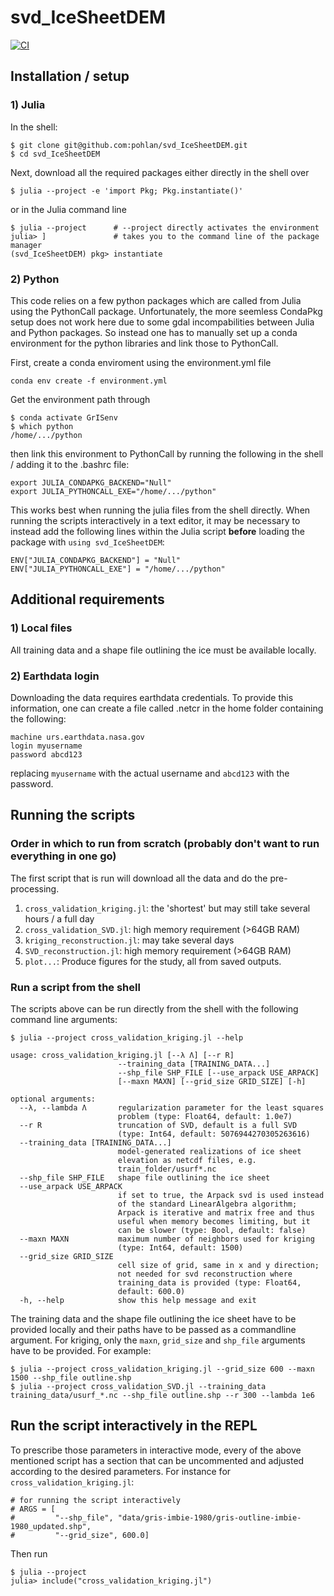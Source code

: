 # svd_IceSheetDEM

[![CI](https://github.com/pohlan/svd_IceSheetDEM/actions/workflows/CI.yml/badge.svg)](https://github.com/pohlan/svd_IceSheetDEM/actions/workflows/CI.yml)

## Installation / setup

### 1) Julia
In the shell:
```
$ git clone git@github.com:pohlan/svd_IceSheetDEM.git
$ cd svd_IceSheetDEM
```
Next, download all the required packages either directly in the shell over
```
$ julia --project -e 'import Pkg; Pkg.instantiate()'
```
or in the Julia command line
```
$ julia --project      # --project directly activates the environment
julia> ]               # takes you to the command line of the package manager
(svd_IceSheetDEM) pkg> instantiate
```
### 2) Python
This code relies on a few python packages which are called from Julia using the PythonCall package. Unfortunately, the more seemless CondaPkg setup does not work here due to some gdal incompabilities between Julia and Python packages.
So instead one has to manually set up a conda environment for the python libraries and link those to PythonCall.

First, create a conda enviroment using the environment.yml file
```
conda env create -f environment.yml
```
Get the environment path through
```
$ conda activate GrISenv
$ which python
/home/.../python
```
then link this environment to PythonCall by running the following in the shell / adding it to the .bashrc file:
```
export JULIA_CONDAPKG_BACKEND="Null"
export JULIA_PYTHONCALL_EXE="/home/.../python"
```
This works best when running the julia files from the shell directly.
When running the scripts interactively in a text editor, it may be necessary to instead add the following lines within the Julia script **before** loading the package with `using svd_IceSheetDEM`:
```
ENV["JULIA_CONDAPKG_BACKEND"] = "Null"
ENV["JULIA_PYTHONCALL_EXE"] = "/home/.../python"
```


## Additional requirements

### 1) Local files
All training data and a shape file outlining the ice must be available locally.
### 2) Earthdata login
Downloading the data requires earthdata credentials. To provide this information, one can create a file called .netcr in the home folder containing the following:
```
machine urs.earthdata.nasa.gov
login myusername
password abcd123
```
replacing `myusername` with the actual username and `abcd123` with the password.


## Running the scripts

### Order in which to run from scratch (probably don't want to run everything in one go)
The first script that is run will download all the data and do the pre-processing.
1) `cross_validation_kriging.jl`: the 'shortest' but may still take several hours / a full day
2) `cross_validation_SVD.jl`: high memory requirement (>64GB RAM)
3) `kriging_reconstruction.jl`: may take several days
4) `SVD_reconstruction.jl`: high memory requirement (>64GB RAM)
4) `plot...`: Produce figures for the study, all from saved outputs.

### Run a script from the shell
The scripts above can be run directly from the shell with the following command line arguments:

```
$ julia --project cross_validation_kriging.jl --help

usage: cross_validation_kriging.jl [--λ Λ] [--r R]
                        --training_data [TRAINING_DATA...]
                        --shp_file SHP_FILE [--use_arpack USE_ARPACK]
                        [--maxn MAXN] [--grid_size GRID_SIZE] [-h]

optional arguments:
  --λ, --lambda Λ       regularization parameter for the least squares
                        problem (type: Float64, default: 1.0e7)
  --r R                 truncation of SVD, default is a full SVD
                        (type: Int64, default: 5076944270305263616)
  --training_data [TRAINING_DATA...]
                        model-generated realizations of ice sheet
                        elevation as netcdf files, e.g.
                        train_folder/usurf*.nc
  --shp_file SHP_FILE   shape file outlining the ice sheet
  --use_arpack USE_ARPACK
                        if set to true, the Arpack svd is used instead
                        of the standard LinearAlgebra algorithm;
                        Arpack is iterative and matrix free and thus
                        useful when memory becomes limiting, but it
                        can be slower (type: Bool, default: false)
  --maxn MAXN           maximum number of neighbors used for kriging
                        (type: Int64, default: 1500)
  --grid_size GRID_SIZE
                        cell size of grid, same in x and y direction;
                        not needed for svd reconstruction where
                        training_data is provided (type: Float64,
                        default: 600.0)
  -h, --help            show this help message and exit
```
The training data and the shape file outlining the ice sheet have to be provided locally and their paths have to be passed as a commandline argument. For kriging, only the `maxn`, `grid_size` and `shp_file` arguments have to be provided.
For example:
```
$ julia --project cross_validation_kriging.jl --grid_size 600 --maxn 1500 --shp_file outline.shp
$ julia --project cross_validation_SVD.jl --training_data training_data/usurf_*.nc --shp_file outline.shp --r 300 --lambda 1e6
```


## Run the script interactively in the REPL

To prescribe those parameters in interactive mode, every of the above mentioned script has a section that can be uncommented and adjusted according to the desired parameters. For instance for `cross_validation_kriging.jl`:

```
# for running the script interactively
# ARGS = [
#         "--shp_file", "data/gris-imbie-1980/gris-outline-imbie-1980_updated.shp",
#         "--grid_size", 600.0]
```

Then run

```
$ julia --project
julia> include("cross_validation_kriging.jl")
```
